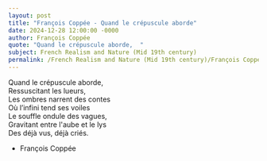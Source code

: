 ```yaml
---
layout: post
title: "François Coppée - Quand le crépuscule aborde"
date: 2024-12-28 12:00:00 -0000
author: François Coppée
quote: "Quand le crépuscule aborde,  "
subject: French Realism and Nature (Mid 19th century)
permalink: /French Realism and Nature (Mid 19th century)/François Coppée/François Coppée - Quand le crépuscule aborde
---
```


Quand le crépuscule aborde,  
Ressuscitant les lueurs,  
Les ombres narrent des contes  
Où l’infini tend ses voiles  
Le souffle ondule des vagues,  
Gravitant entre l'aube et le lys  
Des déjà vus, déjà criés.

- François Coppée
